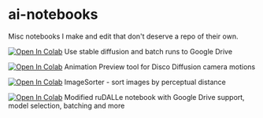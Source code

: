 # ai-notebooks

Misc notebooks I make and edit that don't deserve a repo of their own.

[![Open In Colab](https://colab.research.google.com/assets/colab-badge.svg)](https://colab.research.google.com/github/johnlindquist/ai-notebooks/blob/main/pharmapsychotic_Stable_Diffusion.ipynb) Use stable diffusion and batch runs to Google Drive

[![Open In Colab](https://colab.research.google.com/assets/colab-badge.svg)](https://colab.research.google.com/github/johnlindquist/ai-notebooks/blob/main/pharmapsychotic_AnimationPreview.ipynb) Animation Preview tool for Disco Diffusion camera motions

[![Open In Colab](https://colab.research.google.com/assets/colab-badge.svg)](https://colab.research.google.com/github/johnlindquist/ai-notebooks/blob/main/pharmapsychotic_ImageSorter.ipynb) ImageSorter - sort images by perceptual distance

[![Open In Colab](https://colab.research.google.com/assets/colab-badge.svg)](https://colab.research.google.com/github/johnlindquist/ai-notebooks/blob/main/pharmapsychotic_rudalle.ipynb) Modified ruDALLe notebook with Google Drive support, model selection, batching and more

